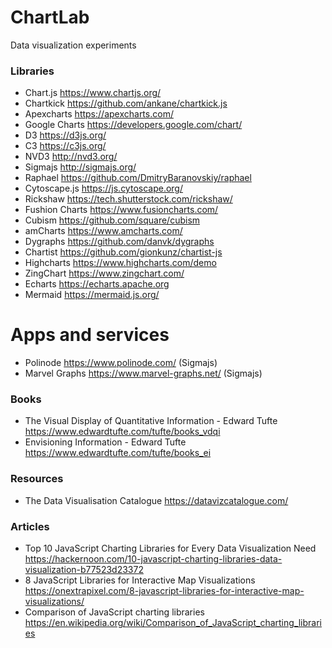 # ChartLab
Data visualization experiments


### Libraries

* Chart.js https://www.chartjs.org/
* Chartkick https://github.com/ankane/chartkick.js
* Apexcharts https://apexcharts.com/
* Google Charts https://developers.google.com/chart/
* D3 https://d3js.org/
* C3 https://c3js.org/
* NVD3 http://nvd3.org/
* Sigmajs http://sigmajs.org/
* Raphael https://github.com/DmitryBaranovskiy/raphael
* Cytoscape.js https://js.cytoscape.org/
* Rickshaw https://tech.shutterstock.com/rickshaw/
* Fushion Charts https://www.fusioncharts.com/
* Cubism https://github.com/square/cubism
* amCharts https://www.amcharts.com/
* Dygraphs https://github.com/danvk/dygraphs
* Chartist https://github.com/gionkunz/chartist-js
* Highcharts https://www.highcharts.com/demo
* ZingChart https://www.zingchart.com/
* Echarts https://echarts.apache.org
* Mermaid https://mermaid.js.org/

# Apps and services

* Polinode https://www.polinode.com/ (Sigmajs)
* Marvel Graphs https://www.marvel-graphs.net/ (Sigmajs)

### Books

* The Visual Display of Quantitative Information - Edward Tufte https://www.edwardtufte.com/tufte/books_vdqi
* Envisioning Information - Edward Tufte https://www.edwardtufte.com/tufte/books_ei

### Resources

* The Data Visualisation Catalogue https://datavizcatalogue.com/

### Articles

* Top 10 JavaScript Charting Libraries for Every Data Visualization Need https://hackernoon.com/10-javascript-charting-libraries-data-visualization-b77523d23372
* 8 JavaScript Libraries for Interactive Map Visualizations https://onextrapixel.com/8-javascript-libraries-for-interactive-map-visualizations/
* Comparison of JavaScript charting libraries https://en.wikipedia.org/wiki/Comparison_of_JavaScript_charting_libraries
